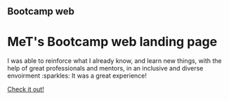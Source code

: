 ## Bootcamp web
# MeT's Bootcamp web landing page

<p>I was able to reinforce what I already know, and learn new things, with the help of great professionals and mentors, in an inclusive and diverse envoirment :sparkles: It was a great experience! </p>

[Check it out!](https://natali-pp.github.io/Bootcamp-web/)


